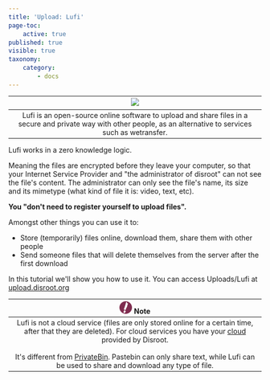 ```yaml
---
title: 'Upload: Lufi'
page-toc:
    active: true
published: true
visible: true
taxonomy:
    category:
        - docs
---
```

|![](/start/icons/lufi.png)|
|:--:|
|Lufi is an open-source online software to upload and share files in a secure and private way with other people, as an alternative to services such as wetransfer.|

Lufi works in a zero knowledge logic.

Meaning the files are encrypted before they leave your computer, so that your Internet Service Provider and "the administrator of disroot" can not see the file's content. The administrator can only see the file's name, its size and its mimetype (what kind of file it is: video, text, etc).

**You "don't need to register yourself to upload files".**

Amongst other things you can use it to:

   - Store (temporarily) files online, download them, share them with other people
   - Send someone files that will delete themselves from the server after the first download

In this tutorial we'll show you how to use it. You can access Uploads/Lufi at [upload.disroot.org](https://upload.disroot.org)

|![](en/note.png) **Note**|
|:--:|
|Lufi is not a cloud service (files are only stored online for a certain time, after that they are deleted). For cloud services you have your [cloud](https//:cloud.disroot.org) provided by Disroot.<br><br> It's different from [PrivateBin](projects_office/bin/privatebin). Pastebin can only share text, while Lufi can be used to share and download any type of file.|
